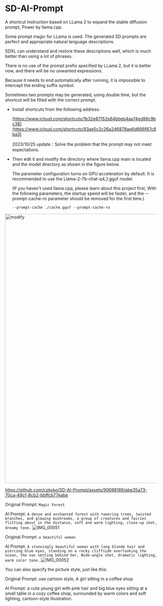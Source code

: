# SD-AI-Prompt
A shortcut instruction based on LLama 2 to expand the stable diffusion prompt, Power by llama.cpp.


  Some prompt magic for LLama is used. The generated SD prompts are perfect and appropriate natural language descriptions.
  
  SDXL can understand and restore these descriptions well, which is much better than using a lot of phrases.
  
  There is no use of the prompt prefix specified by LLama 2, but it is better now, and there will be no unwanted expressions.
  
  Because it needs to end automatically after running, it is impossible to intercept the ending suffix symbol. 
  
  Sometimes two prompts may be generated, using double time, but the shortcut will be filled with the correct prompt.
  

- Install shortcuts from the following address:
  
  [https://www.icloud.com/shortcuts/1b32e87152e84bbeb4aa74ed88c9bc38](https://www.icloud.com/shortcuts/93ae5c2c26a246878ae6d666f87c8ba3)
  
  2023/10/25 update：Solve the problem that the prompt may not meet expectations.

- Then edit it and modify the directory where llama.cpp main is located and the model directory as shown in the figure below.

  The parameter configuration turns on GPU acceleration by default. It is recommended to use the Llama-2-7b-chat-q4_1.gguf model.

  (If you haven't used llama.cpp, please learn about this project first, With the following parameters, the startup speed will be faster, and the --prompt-cache-ro parameter should be removed for the first time.)
  
  `--prompt-cache ./cache.gguf --prompt-cache-ro`

<img width="887" alt="modify" src="https://github.com/czkoko/SD-AI-Prompt/assets/90698189/620e4252-6503-4148-8653-a11f5491b410">




https://github.com/czkoko/SD-AI-Prompt/assets/90698189/abe35a73-70ca-49cf-8cb2-bbffcb77eabe


Original Prompt: `Magic Forest`

AI Prompt: `A dense and enchanted forest with towering trees, twisted branches, and glowing mushrooms, a group of creatures and fairies flitting about in the distance, soft and warm lighting, close-up shot, dreamy tone.`
![IMG_00051](https://github.com/czkoko/SD-AI-Prompt/assets/90698189/4fad3900-da8b-4e3b-ad1b-2b6182b7cf15)



Original Prompt: `a beautiful woman`

AI Prompt: `A stunningly beautiful woman with long blonde hair and piercing blue eyes, standing on a rocky cliffside overlooking the ocean, the sun setting behind her, Wide-angle shot, dramatic lighting, warm color tone.`
![IMG_00052](https://github.com/czkoko/SD-AI-Prompt/assets/90698189/9f84d4c4-a9fe-4686-ba55-492640080154)


You can also specify the picture style, just like this:

Original Prompt: use cartoon style, A girl sitting in a coffee shop

AI Prompt: a cute young girl with pink hair and big blue eyes sitting at a small table in a cozy coffee shop, surrounded by warm colors and soft lighting, cartoon-style illustration.
